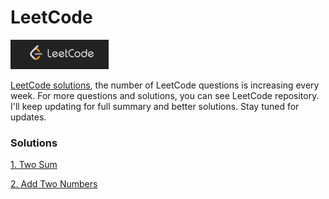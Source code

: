 # LeetCode

![](Images/leetcode.png)

[LeetCode solutions](https://leetcode.com/problemset/all/), the number of LeetCode questions is increasing every week. For more questions and solutions, you can see LeetCode repository. I'll keep updating for full summary and better solutions. Stay tuned for updates.

### Solutions

[1. Two Sum](Solutions/S001_Two_Sum.md)

[2. Add Two Numbers](Solutions/S002_Add_Two_Numbers.md)
